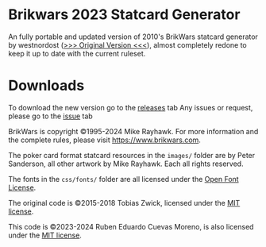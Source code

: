 # Brikwars 2023 Statcard Generator
An fully portable and updated version of 2010's BrikWars statcard generator by westnordost (<a href="https://www.westnordost.de/statcard/">&gt;&gt;&gt; Original Version &lt;&lt;&lt;</a>), almost completely redone to keep it up to date with the current ruleset.

# Downloads
To download the new version go to the <a href="https://github.com/semillakan6/brikwars-statcard-gen/releases">releases</a> tab
Any issues or request, please go to the <a href="https://github.com/semillakan6/brikwars-statcard-gen/issues">issue</a> tab





BrikWars is copyright ©1995-2024 Mike Rayhawk.
For more information and the complete rules, please visit <a href="https://www.brikwars.com">https://www.brikwars.com</a>.

The poker card format statcard resources in the `images/` folder are by Peter Sanderson, all other artwork by Mike Rayhawk. Each all rights reserved.

The fonts in the `css/fonts/` folder are all licensed under the <a href="http://scripts.sil.org/cms/scripts/page.php?site_id=nrsi&id=OFL_web">Open Font License</a>.

The original code is ©2015-2018 Tobias Zwick, licensed under the <a href="https://opensource.org/licenses/MIT">MIT license</a>.

This code is ©2023-2024 Ruben Eduardo Cuevas Moreno, is also licensed under the <a href="https://opensource.org/licenses/MIT">MIT license</a>.
